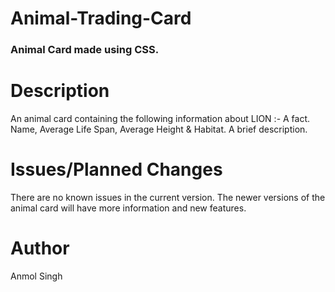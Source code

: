# Animal-Trading-Card

### Animal Card made using CSS.

# Description
An animal card containing the following information about LION :-
A fact.
Name, Average Life Span, Average Height & Habitat.
A brief description.


# Issues/Planned Changes
There are no known issues in the current version.
The newer versions of the animal card will have more information and new features.

# Author
Anmol Singh
